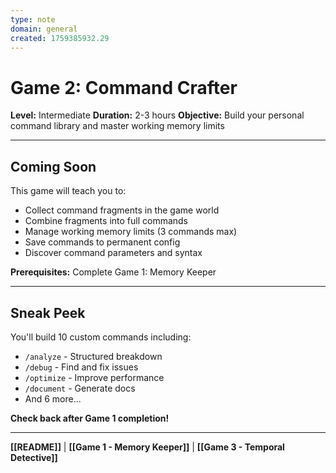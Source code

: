 ```yaml
---
type: note
domain: general
created: 1759385932.29
---
```


# Game 2: Command Crafter

**Level:** Intermediate
**Duration:** 2-3 hours
**Objective:** Build your personal command library and master working memory limits

---

## Coming Soon

This game will teach you to:
- Collect command fragments in the game world
- Combine fragments into full commands
- Manage working memory limits (3 commands max)
- Save commands to permanent config
- Discover command parameters and syntax

**Prerequisites:** Complete Game 1: Memory Keeper

---

## Sneak Peek

You'll build 10 custom commands including:
- `/analyze` - Structured breakdown
- `/debug` - Find and fix issues
- `/optimize` - Improve performance
- `/document` - Generate docs
- And 6 more...

**Check back after Game 1 completion!**

---

**[[README]]** | **[[Game 1 - Memory Keeper]]** | **[[Game 3 - Temporal Detective]]**
